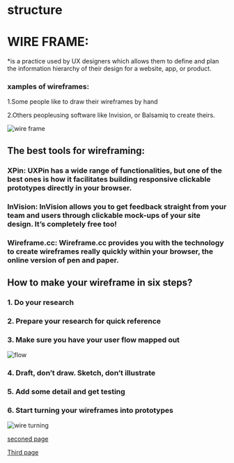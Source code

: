 # structure

# WIRE FRAME:
*is a practice used by UX designers which allows them to define and plan the information hierarchy of their design for a website, app, or product.

### xamples of wireframes:
1.Some people like to draw their wireframes by hand

2.Others peopleusing software like Invision, or Balsamiq to create theirs. 

![wire frame](https://d33wubrfki0l68.cloudfront.net/dbb80f2f6a5dafa25f702ad00bc429057fb59cec/52716/en/blog/uploads/versions/samuel-student-wireframe---x----972-715x---.png)

## The best tools for wireframing:

### XPin: UXPin has a wide range of functionalities, but one of the best ones is how it facilitates building responsive clickable prototypes directly in your browser.

### InVision: InVision allows you to get feedback straight from your team and users through clickable mock-ups of your site design. It’s completely free too!

### Wireframe.cc: Wireframe.cc provides you with the technology to create wireframes really quickly within your browser, the online version of pen and paper.

## How to make your wireframe in six steps?

### 1. Do your research

### 2. Prepare your research for quick reference

### 3. Make sure you have your user flow mapped out

![flow](https://d33wubrfki0l68.cloudfront.net/d05f41832b3fcbf49c8c0efc39552b1531c13bcd/ca978/en/blog/uploads/mapping-out-a-user-flow-by-hand.jpg)


### 4. Draft, don’t draw. Sketch, don’t illustrate

### 5. Add some detail and get testing


### 6. Start turning your wireframes into prototypes

![wire turning](https://d33wubrfki0l68.cloudfront.net/5513d625ddd0c1e3cf21ab58bcedf82e73812c23/74794/en/blog/uploads/working-with-a-fellow-designer-wireframing.jpg)

[seconed page](https://github.com/walaa124/structure/blob/main/HTML.md#seconed-page)

[Third page](https://github.com/walaa124/structure/blob/main/semantics.md#Third-page)







